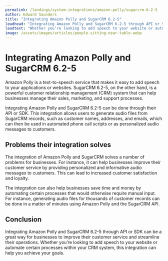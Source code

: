```yaml
---
permalink: /landings/system-integrations/amazon-polly/sugarcrm-6-2-5
author: Edward Saunders
title: "Integrating Amazon Polly and SugarCRM 6.2-5"
leadhead: "Integrating Amazon Polly and SugarCRM 6.2-5 through API or SDK can be a great way for businesses to improve their customer service and streamline their operations"
leadtext: "Whether you’re looking to add speech to your website or automate certain processes within your CRM system, this integration can help you achieve your goals."
image: /assets/images/articles/people-sitting-near-table.webp
---
```

<div class="arttext"><h1>Integrating Amazon Polly and SugarCRM 6.2-5</h1>
<p>Amazon Polly is a text-to-speech service that makes it easy to add speech to your applications or websites. SugarCRM 6.2-5, on the other hand, is a powerful customer relationship management (CRM) system that can help businesses manage their sales, marketing, and support processes.</p>
<p>Integrating Amazon Polly and SugarCRM 6.2-5 can be done through their API or SDK. This integration allows users to generate audio files from SugarCRM records, such as customer names, addresses, and emails, which can then be used in automated phone call scripts or as personalized audio messages to customers.</p>

<h2>Problems their integration solves</h2>
<p>The integration of Amazon Polly and SugarCRM solves a number of problems for businesses. For instance, it can help businesses improve their customer service by providing personalized and informative audio messages to customers. This can lead to increased customer satisfaction and loyalty.</p>
<p>The integration can also help businesses save time and money by automating certain processes that would otherwise require manual input. For instance, generating audio files for thousands of customer records can be done in a matter of minutes using Amazon Polly and the SugarCRM API.</p>

<h2>Conclusion</h2>
<p>Integrating Amazon Polly and SugarCRM 6.2-5 through API or SDK can be a great way for businesses to improve their customer service and streamline their operations. Whether you’re looking to add speech to your website or automate certain processes within your CRM system, this integration can help you achieve your goals.</p>
</div>